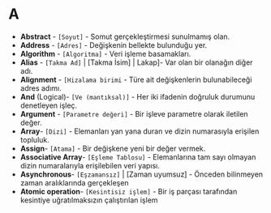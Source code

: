 # **A**

* **Abstract** - `[Soyut]` - Somut gerçekleştirmesi sunulmamış olan.
* **Address** - `[Adres]` - Değişkenin bellekte bulunduğu yer.
* **Algorithm** - `[Algoritma]` - Veri işleme basamakları.
* **Alias** - `[Takma Ad]` | [Takma İsim]  | Lakap]- Var olan bir olanağın diğer adı.
* **Alignment** - `[Hizalama birimi` - Türe ait değişkenlerin bulunabileceği adres adımı.
* **And** (Logical)- `[Ve (mantıksal)]` - Her iki ifadenin doğruluk durumunu denetleyen işleç.
* **Argument** - `[Parametre değeri]` - Bir işleve parametre olarak iletilen değer.
* **Array**- `[Dizi]` - Elemanları yan yana duran ve dizin numarasıyla erişilen topluluk.
* **Assign**- `[Atama]` - Bir değişkene yeni bir değer vermek.
* **Associative Array**- `[Eşleme Tablosu]` - Elemanlarına tam sayı olmayan dizin numaralarıyla erişilebilen veri yapısı.
* **Asynchronous**- `[Eşzamansız]` | [Zaman uyumsuz] - Önceden bilinmeyen zaman aralıklarında gerçekleşen
* **Atomic operation**- `[Kesintisiz işlem]` - Bir iş parçası tarafından kesintiye uğratılmaksızın çalıştırılan işlem
